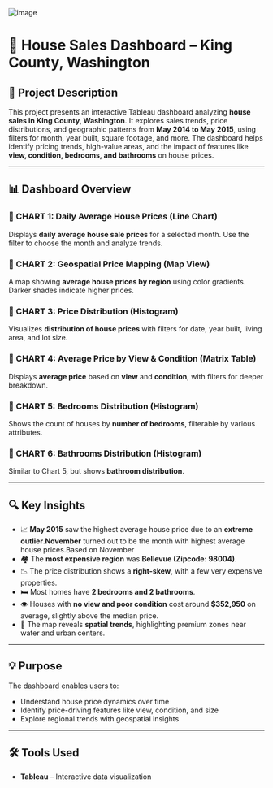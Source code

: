 ![image](https://github.com/user-attachments/assets/fbccceb3-85ab-49cd-af27-2e926300f6a6)
# 🏡 House Sales Dashboard – King County, Washington

## 📌 Project Description

This project presents an interactive Tableau dashboard analyzing **house sales in King County, Washington**. It explores sales trends, price distributions, and geographic patterns from **May 2014 to May 2015**, using filters for month, year built, square footage, and more. The dashboard helps identify pricing trends, high-value areas, and the impact of features like **view, condition, bedrooms, and bathrooms** on house prices.

---

## 📊 Dashboard Overview

### 🔹 CHART 1: Daily Average House Prices (Line Chart)
Displays **daily average house sale prices** for a selected month. Use the filter to choose the month and analyze trends.

### 🔹 CHART 2: Geospatial Price Mapping (Map View)
A map showing **average house prices by region** using color gradients. Darker shades indicate higher prices.

### 🔹 CHART 3: Price Distribution (Histogram)
Visualizes **distribution of house prices** with filters for date, year built, living area, and lot size.

### 🔹 CHART 4: Average Price by View & Condition (Matrix Table)
Displays **average price** based on **view** and **condition**, with filters for deeper breakdown.

### 🔹 CHART 5: Bedrooms Distribution (Histogram)
Shows the count of houses by **number of bedrooms**, filterable by various attributes.

### 🔹 CHART 6: Bathrooms Distribution (Histogram)
Similar to Chart 5, but shows **bathroom distribution**.

---

## 🔍 Key Insights

- 📈 **May 2015** saw the highest average house price due to an **extreme outlier**.**November** turned out to be the month with highest average house prices.Based on November
- 🏘️ The **most expensive region** was **Bellevue (Zipcode: 98004)**.
- 📉 The price distribution shows a **right-skew**, with a few very expensive properties.
- 🛏️ Most homes have **2 bedrooms and 2 bathrooms**.
- 👁️ Houses with **no view and poor condition** cost around **$352,950** on average, slightly above the median price.
- 📍 The map reveals **spatial trends**, highlighting premium zones near water and urban centers.

---

## 💡 Purpose

The dashboard enables users to:
- Understand house price dynamics over time
- Identify price-driving features like view, condition, and size
- Explore regional trends with geospatial insights

---

## 🛠 Tools Used

- **Tableau** – Interactive data visualization




